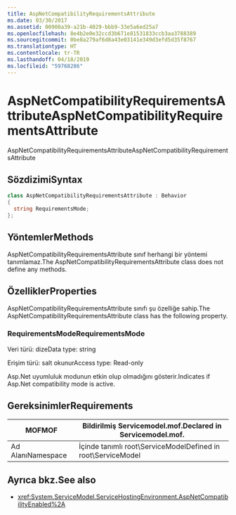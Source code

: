 ```yaml
---
title: AspNetCompatibilityRequirementsAttribute
ms.date: 03/30/2017
ms.assetid: 00908a39-a21b-4029-bbb9-33e5a6ed25a7
ms.openlocfilehash: 8e4b2e0e32ccd3b671e81531833ccb3aa3788389
ms.sourcegitcommit: 0be8a279af6d8a43e03141e349d3efd5d35f8767
ms.translationtype: HT
ms.contentlocale: tr-TR
ms.lasthandoff: 04/18/2019
ms.locfileid: "59768286"
---
```

# <a name="aspnetcompatibilityrequirementsattribute"></a><span data-ttu-id="5aa3b-102">AspNetCompatibilityRequirementsAttribute</span><span class="sxs-lookup"><span data-stu-id="5aa3b-102">AspNetCompatibilityRequirementsAttribute</span></span>
<span data-ttu-id="5aa3b-103">AspNetCompatibilityRequirementsAttribute</span><span class="sxs-lookup"><span data-stu-id="5aa3b-103">AspNetCompatibilityRequirementsAttribute</span></span>  
  
## <a name="syntax"></a><span data-ttu-id="5aa3b-104">Sözdizimi</span><span class="sxs-lookup"><span data-stu-id="5aa3b-104">Syntax</span></span>  
  
```csharp
class AspNetCompatibilityRequirementsAttribute : Behavior  
{  
  string RequirementsMode;  
};  
```  
  
## <a name="methods"></a><span data-ttu-id="5aa3b-105">Yöntemler</span><span class="sxs-lookup"><span data-stu-id="5aa3b-105">Methods</span></span>  
 <span data-ttu-id="5aa3b-106">AspNetCompatibilityRequirementsAttribute sınıf herhangi bir yöntemi tanımlamaz.</span><span class="sxs-lookup"><span data-stu-id="5aa3b-106">The AspNetCompatibilityRequirementsAttribute class does not define any methods.</span></span>  
  
## <a name="properties"></a><span data-ttu-id="5aa3b-107">Özellikler</span><span class="sxs-lookup"><span data-stu-id="5aa3b-107">Properties</span></span>  
 <span data-ttu-id="5aa3b-108">AspNetCompatibilityRequirementsAttribute sınıfı şu özelliğe sahip.</span><span class="sxs-lookup"><span data-stu-id="5aa3b-108">The AspNetCompatibilityRequirementsAttribute class has the following property.</span></span>  
  
### <a name="requirementsmode"></a><span data-ttu-id="5aa3b-109">RequirementsMode</span><span class="sxs-lookup"><span data-stu-id="5aa3b-109">RequirementsMode</span></span>  
 <span data-ttu-id="5aa3b-110">Veri türü: dize</span><span class="sxs-lookup"><span data-stu-id="5aa3b-110">Data type: string</span></span>  
  
 <span data-ttu-id="5aa3b-111">Erişim türü: salt okunur</span><span class="sxs-lookup"><span data-stu-id="5aa3b-111">Access type: Read-only</span></span>  
  
 <span data-ttu-id="5aa3b-112">Asp.Net uyumluluk modunun etkin olup olmadığını gösterir.</span><span class="sxs-lookup"><span data-stu-id="5aa3b-112">Indicates if Asp.Net compatibility mode is active.</span></span>  
  
## <a name="requirements"></a><span data-ttu-id="5aa3b-113">Gereksinimler</span><span class="sxs-lookup"><span data-stu-id="5aa3b-113">Requirements</span></span>  
  
|<span data-ttu-id="5aa3b-114">MOF</span><span class="sxs-lookup"><span data-stu-id="5aa3b-114">MOF</span></span>|<span data-ttu-id="5aa3b-115">Bildirilmiş Servicemodel.mof.</span><span class="sxs-lookup"><span data-stu-id="5aa3b-115">Declared in Servicemodel.mof.</span></span>|  
|---------|-----------------------------------|  
|<span data-ttu-id="5aa3b-116">Ad Alanı</span><span class="sxs-lookup"><span data-stu-id="5aa3b-116">Namespace</span></span>|<span data-ttu-id="5aa3b-117">İçinde tanımlı root\ServiceModel</span><span class="sxs-lookup"><span data-stu-id="5aa3b-117">Defined in root\ServiceModel</span></span>|  
  
## <a name="see-also"></a><span data-ttu-id="5aa3b-118">Ayrıca bkz.</span><span class="sxs-lookup"><span data-stu-id="5aa3b-118">See also</span></span>

- <xref:System.ServiceModel.ServiceHostingEnvironment.AspNetCompatibilityEnabled%2A>
